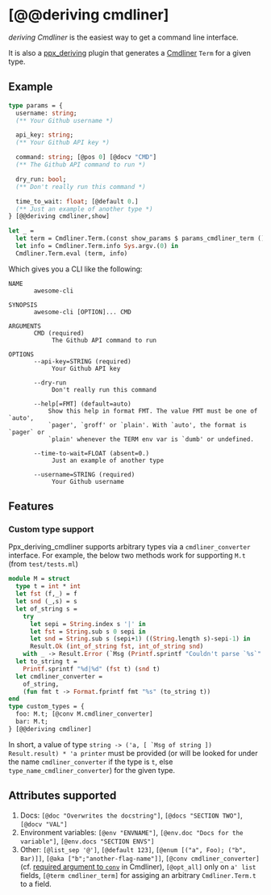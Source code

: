# [@@deriving cmdliner]

_deriving Cmdliner_ is the easiest way to get a command line interface.

It is also a [ppx_deriving](https://github.com/whitequark/ppx_deriving) plugin
that generates a [Cmdliner](https://github.com/dbuenzli/cmdliner) `Term` for a
given type.

## Example


```ocaml
type params = {
  username: string;
  (** Your Github username *)

  api_key: string;
  (** Your Github API key *)

  command: string; [@pos 0] [@docv "CMD"]
  (** The Github API command to run *)

  dry_run: bool;
  (** Don't really run this command *)

  time_to_wait: float; [@default 0.]
  (** Just an example of another type *)
} [@@deriving cmdliner,show]

let _ =
  let term = Cmdliner.Term.(const show_params $ params_cmdliner_term ()) in
  let info = Cmdliner.Term.info Sys.argv.(0) in
  Cmdliner.Term.eval (term, info)
```

Which gives you a CLI like the following:

```
NAME
       awesome-cli

SYNOPSIS
       awesome-cli [OPTION]... CMD

ARGUMENTS
       CMD (required)
            The Github API command to run

OPTIONS
       --api-key=STRING (required)
            Your Github API key

       --dry-run
            Don't really run this command

       --help[=FMT] (default=auto)
           Show this help in format FMT. The value FMT must be one of `auto',
           `pager', `groff' or `plain'. With `auto', the format is `pager` or
           `plain' whenever the TERM env var is `dumb' or undefined.

       --time-to-wait=FLOAT (absent=0.)
            Just an example of another type

       --username=STRING (required)
            Your Github username
```

## Features

### Custom type support

Ppx_deriving_cmdliner supports arbitrary types via a `cmdliner_converter`
interface. For example, the below two methods work for supporting `M.t` (from
`test/tests.ml`)

```ocaml
module M = struct
  type t = int * int
  let fst (f,_) = f
  let snd (_,s) = s
  let of_string s =
    try
      let sepi = String.index s '|' in
      let fst = String.sub s 0 sepi in
      let snd = String.sub s (sepi+1) ((String.length s)-sepi-1) in
      Result.Ok (int_of_string fst, int_of_string snd)
    with _ -> Result.Error (`Msg (Printf.sprintf "Couldn't parse `%s`" s))
  let to_string t =
    Printf.sprintf "%d|%d" (fst t) (snd t)
  let cmdliner_converter =
    of_string,
    (fun fmt t -> Format.fprintf fmt "%s" (to_string t))
end
type custom_types = {
  foo: M.t; [@conv M.cmdliner_converter]
  bar: M.t;
} [@@deriving cmdliner]
```

In short, a value of type ``string -> ('a, [ `Msg of string ]) Result.result) *
'a printer`` must be provided (or will be looked for under the name
`cmdliner_converter` if the type is `t`, else `type_name_cmdliner_converter`)
for the given type.

## Attributes supported

1. Docs: `[@doc "Overwrites the docstring"]`, `[@docs "SECTION TWO"]`, `[@docv "VAL"]`
2. Environment variables: `[@env "ENVNAME"]`, `[@env.doc "Docs for the variable"]`, `[@env.docs "SECTION ENVS"]`
3. Other: `[@list_sep '@']`, `[@default 123]`, `[@enum [("a", Foo); ("b", Bar)]]`, `[@aka ["b";"another-flag-name"]]`, `[@conv cmdliner_converter]` (cf. [required argument to `conv`](http://erratique.ch/software/cmdliner/doc/Cmdliner.Arg.html#VALconv) in Cmdliner), `[@opt_all]` only on `a' list` fields, `[@term cmdliner_term]` for assiging an arbitrary `Cmdliner.Term.t` to a field.
